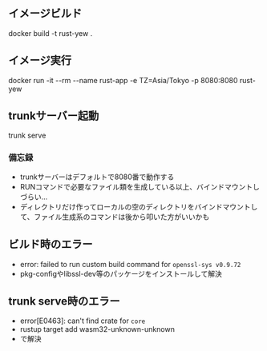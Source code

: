 ## イメージビルド
docker build -t rust-yew .

## イメージ実行
docker run -it --rm --name rust-app -e TZ=Asia/Tokyo -p 8080:8080 rust-yew

## trunkサーバー起動
trunk serve

### 備忘録
- trunkサーバーはデフォルトで8080番で動作する
- RUNコマンドで必要なファイル類を生成している以上、バインドマウントしづらい…
- ディレクトリだけ作ってローカルの空のディレクトリをバインドマウントして、ファイル生成系のコマンドは後から叩いた方がいいかも

## ビルド時のエラー
- error: failed to run custom build command for `openssl-sys v0.9.72`
- pkg-configやlibssl-dev等のパッケージをインストールして解決

## trunk serve時のエラー
- error[E0463]: can't find crate for `core`
- rustup target add wasm32-unknown-unknown
- で解決


